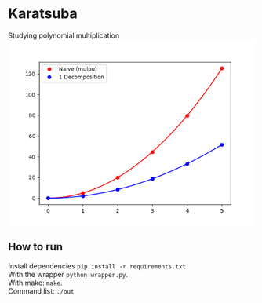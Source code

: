 # Karatsuba
Studying polynomial multiplication
![](performances.png)
## How to run
Install dependencies `pip install -r requirements.txt`  
With the wrapper `python wrapper.py`.  
With make: `make`.  
Command list: `./out`
